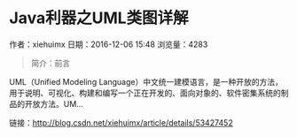# Java利器之UML类图详解
作者：xiehuimx
日期：2016-12-06 15:48
浏览量：4283
> 简介：前言


  UML（Unified Modeling Language）中文统一建模语言，是一种开放的方法，用于说明、可视化、构建和编写一个正在开发的、面向对象的、软件密集系统的制品的开放方法。UM...

 链接：http://blog.csdn.net/xiehuimx/article/details/53427452
